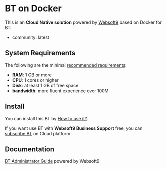 # BT on Docker  

This is an **Cloud Native solution** powered by [Websoft9](https://www.websoft9.com) based on Docker for BT:

 - community:  latest


## System Requirements

The following are the minimal [recommended requirements](https://github.com/aaPanel/BaoTa):

* **RAM**: 1 GB or more
* **CPU**: 1 cores or higher
* **Disk**: at least 1 GB of free space
* **bandwidth**: more fluent experience over 100M  

## Install

You can install this BT by [How to use it?](https://github.com/Websoft9/docker-library#how-to-use-it).   

If you want use BT with **Websoft9 Business Support** free, you can [subscribe BT](https://www.websoft9.com/apps) on Cloud platform

## Documentation

[BT Administrator Guide](https://support.websoft9.com/docs/bt) powered by Websoft9
